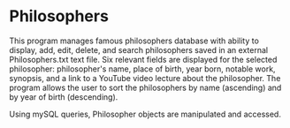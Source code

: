 # Philosophers
This program manages famous philosophers database with ability to display, add, edit, delete, and search philosophers saved in an external Philosophers.txt text file. Six relevant fields are displayed for the selected philosopher: philosopher's name, place of birth, year born, notable work, synopsis, and a link to a YouTube video lecture about the philosopher. The program allows the user to sort the philosophers by name (ascending) and by year of birth (descending).

Using mySQL queries, Philosopher objects are manipulated and accessed.
